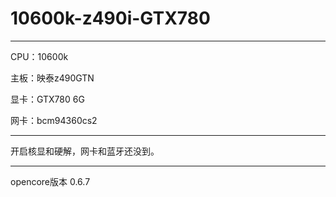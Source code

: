 # 10600k-z490i-GTX780

---

CPU：10600k

主板：映泰z490GTN

显卡：GTX780 6G

网卡：bcm94360cs2

---

开启核显和硬解，网卡和蓝牙还没到。

---

opencore版本 0.6.7
